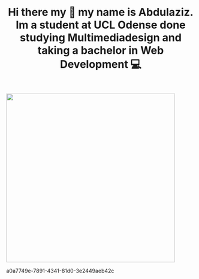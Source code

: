 <h1 style="text-align:center">Hi there my 👋 my name is Abdulaziz. Im a student at UCL Odense done studying Multimediadesign and taking a bachelor in Web Development 💻</h1>  
<br/>

<img style="height:450px;" src="https://wakatime.com/share/@Abdjulaziz/8a24a069-0b59-44d9-89c9-884dfd12d978.svg"></img>




a0a7749e-7891-4341-81d0-3e2449aeb42c

<!--START_SECTION:waka-->
<!--END_SECTION:waka-->
